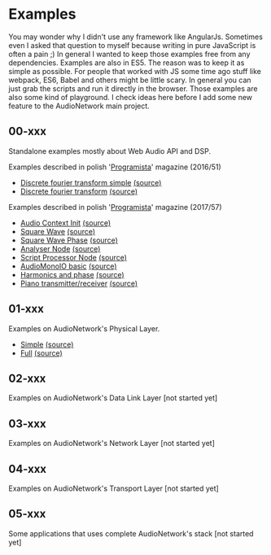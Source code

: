 # Examples

You may wonder why I didn't use any framework like AngularJs. Sometimes
even I asked that question to myself because writing in pure JavaScript
is often a pain ;) In general I wanted to keep those examples free from
any dependencies.
Examples are also in ES5. The reason was to keep it as simple as possible.
For people that worked with JS some time ago stuff like webpack, ES6, Babel
and others might be little scary. In general you can just grab the scripts
and run it directly in the browser.
Those examples are also some kind of playground. I check ideas here before
I add some new feature to the AudioNetwork main project.

## 00-xxx

Standalone examples mostly about Web Audio API and DSP.

Examples described in polish '[Programista](https://programistamag.pl/programista-08-2016-51/)' magazine (2016/51)

- [Discrete fourier transform simple](https://audio-network.rypula.pl/dft-simple)
  [(source)](https://github.com/robertrypula/AudioNetwork/tree/master/example/00-010-discrete-fourier-transform-simple)
- [Discrete fourier transform](https://audio-network.rypula.pl/dft-full)
  [(source)](https://audio-network.rypula.pl/dft-full-src)

Examples described in polish '[Programista](https://programistamag.pl/programista-2-2017-57/)' magazine (2017/57)

- [Audio Context Init](https://audio-network.rypula.pl/audio-context-init)
  [(source)](https://audio-network.rypula.pl/audio-context-init-src)
- [Square Wave](https://audio-network.rypula.pl/square-wave)
  [(source)](https://audio-network.rypula.pl/square-wave-src)
- [Square Wave Phase](https://audio-network.rypula.pl/square-wave-phase)
  [(source)](https://audio-network.rypula.pl/square-wave-phase-src)
- [Analyser Node](https://audio-network.rypula.pl/analyser-node)
  [(source)](https://audio-network.rypula.pl/analyser-node-src)
- [Script Processor Node](https://audio-network.rypula.pl/script-processor-node)
  [(source)](https://audio-network.rypula.pl/script-processor-node-src)
- [AudioMonoIO basic](https://audio-network.rypula.pl/audio-mono-io-basic)
  [(source)](https://audio-network.rypula.pl/audio-mono-io-basic-src)
- [Harmonics and phase](https://audio-network.rypula.pl/harmonics-and-phase)
  [(source)](https://audio-network.rypula.pl/harmonics-and-phase-src)
- [Piano transmitter/receiver](https://audio-network.rypula.pl/piano)
  [(source)](https://audio-network.rypula.pl/piano-src)

## 01-xxx

Examples on AudioNetwork's Physical Layer.

- [Simple](https://audio-network.rypula.pl/example/01-000-physical-layer-simple/physical-layer-simple.html)
  [(source)](https://github.com/robertrypula/AudioNetwork/tree/master/example/01-000-physical-layer-simple)
- [Full](https://audio-network.rypula.pl/example/01-001-physical-layer-full/physical-layer-full.html)
  [(source)](https://github.com/robertrypula/AudioNetwork/tree/master/example/01-001-physical-layer-full)

## 02-xxx

Examples on AudioNetwork's Data Link Layer [not started yet]

## 03-xxx

Examples on AudioNetwork's Network Layer [not started yet]

## 04-xxx

Examples on AudioNetwork's Transport Layer [not started yet]

## 05-xxx

Some applications that uses complete AudioNetwork's stack [not started yet]
